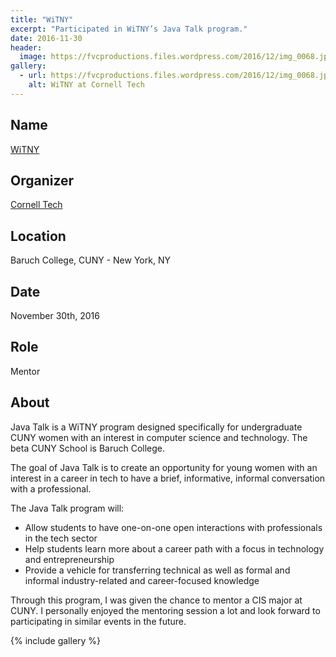 ```yaml
---
title: "WiTNY"
excerpt: "Participated in WiTNY’s Java Talk program."
date: 2016-11-30
header:
  image: https://fvcproductions.files.wordpress.com/2016/12/img_0068.jpg
gallery:
  - url: https://fvcproductions.files.wordpress.com/2016/12/img_0068.jpg
    alt: WiTNY at Cornell Tech
---
```


## Name

<a title="WiTNY" href="https://tech.cornell.edu/impact/witny" target="_blank" rel="noopener">WiTNY</a>

## Organizer

[Cornell Tech](https://tech.cornell.edu/)

## Location

Baruch College, CUNY - New York, NY

## Date

November 30th, 2016

## Role

Mentor

## About

Java Talk is a WiTNY program designed specifically for undergraduate CUNY women with an interest in computer science and technology. The beta CUNY School is Baruch College.

The goal of Java Talk is to create an opportunity for young women with an interest in a career in tech to have a brief, informative, informal conversation with a professional.

The Java Talk program will:

- Allow students to have one-on-one open interactions with professionals in the tech sector
- Help students learn more about a career path with a focus in technology and entrepreneurship
- Provide a vehicle for transferring technical as well as formal and informal industry-related and career-focused knowledge

Through this program, I was given the chance to mentor a CIS major at CUNY. I personally enjoyed the mentoring session a lot and look forward to participating in similar events in the future.

{% include gallery %}